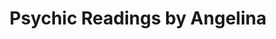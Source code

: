 ---
title: "Psychic Readings by Angelina"
url: /bethlehem/psychic-readings-by-angelina/
shop: shop
---